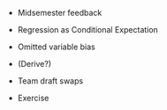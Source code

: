 - Midsemester feedback

- Regression as Conditional Expectation
- Omitted variable bias
- (Derive?)

- Team draft swaps

- Exercise
